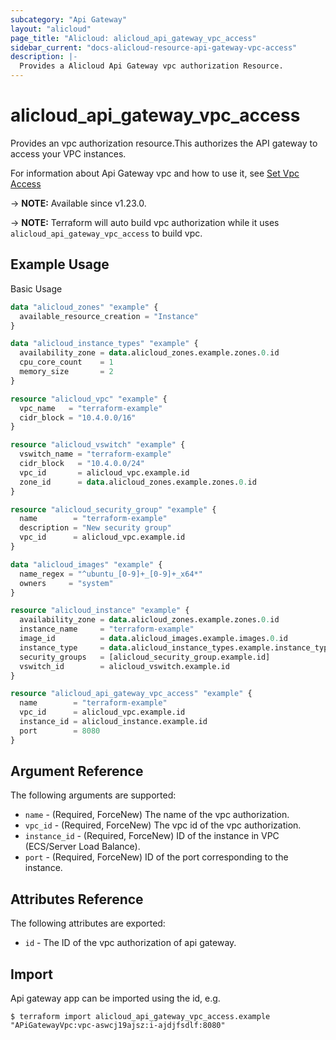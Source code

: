 ```yaml
---
subcategory: "Api Gateway"
layout: "alicloud"
page_title: "Alicloud: alicloud_api_gateway_vpc_access"
sidebar_current: "docs-alicloud-resource-api-gateway-vpc-access"
description: |-
  Provides a Alicloud Api Gateway vpc authorization Resource.
---
```


# alicloud_api_gateway_vpc_access

Provides an vpc authorization resource.This authorizes the API gateway to access your VPC instances.

For information about Api Gateway vpc and how to use it, see [Set Vpc Access](https://www.alibabacloud.com/help/en/api-gateway/latest/api-cloudapi-2016-07-14-setvpcaccess)

-> **NOTE:** Available since v1.23.0.

-> **NOTE:** Terraform will auto build vpc authorization while it uses `alicloud_api_gateway_vpc_access` to build vpc.

## Example Usage

Basic Usage

```terraform
data "alicloud_zones" "example" {
  available_resource_creation = "Instance"
}

data "alicloud_instance_types" "example" {
  availability_zone = data.alicloud_zones.example.zones.0.id
  cpu_core_count    = 1
  memory_size       = 2
}

resource "alicloud_vpc" "example" {
  vpc_name   = "terraform-example"
  cidr_block = "10.4.0.0/16"
}

resource "alicloud_vswitch" "example" {
  vswitch_name = "terraform-example"
  cidr_block   = "10.4.0.0/24"
  vpc_id       = alicloud_vpc.example.id
  zone_id      = data.alicloud_zones.example.zones.0.id
}

resource "alicloud_security_group" "example" {
  name        = "terraform-example"
  description = "New security group"
  vpc_id      = alicloud_vpc.example.id
}

data "alicloud_images" "example" {
  name_regex = "^ubuntu_[0-9]+_[0-9]+_x64*"
  owners     = "system"
}

resource "alicloud_instance" "example" {
  availability_zone = data.alicloud_zones.example.zones.0.id
  instance_name     = "terraform-example"
  image_id          = data.alicloud_images.example.images.0.id
  instance_type     = data.alicloud_instance_types.example.instance_types.0.id
  security_groups   = [alicloud_security_group.example.id]
  vswitch_id        = alicloud_vswitch.example.id
}

resource "alicloud_api_gateway_vpc_access" "example" {
  name        = "terraform-example"
  vpc_id      = alicloud_vpc.example.id
  instance_id = alicloud_instance.example.id
  port        = 8080
}
```
## Argument Reference

The following arguments are supported:

* `name` - (Required, ForceNew) The name of the vpc authorization. 
* `vpc_id` - (Required, ForceNew) The vpc id of the vpc authorization. 
* `instance_id` - (Required, ForceNew) ID of the instance in VPC (ECS/Server Load Balance).
* `port` - (Required, ForceNew) ID of the port corresponding to the instance.

## Attributes Reference

The following attributes are exported:

* `id` - The ID of the vpc authorization of api gateway.

## Import

Api gateway app can be imported using the id, e.g.

```shell
$ terraform import alicloud_api_gateway_vpc_access.example "APiGatewayVpc:vpc-aswcj19ajsz:i-ajdjfsdlf:8080"
```
